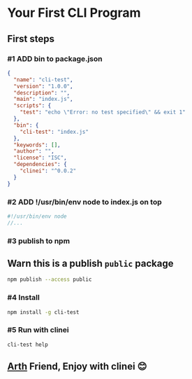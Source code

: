 # Your First CLI Program

## **First steps**

### #1 ADD bin to package.json

```json
{
  "name": "cli-test",
  "version": "1.0.0",
  "description": "",
  "main": "index.js",
  "scripts": {
    "test": "echo \"Error: no test specified\" && exit 1"
  },
  "bin": {
    "cli-test": "index.js"
  },
  "keywords": [],
  "author": "",
  "license": "ISC",
  "dependencies": {
    "clinei": "^0.0.2"
  }
}
```

### #2 ADD !/usr/bin/env node to index.js on top

```js
#!/usr/bin/env node
//...
```

### #3 publish to npm

## Warn this is a publish **`public`** package

```bash
npm publish --access public
```

### #4 Install

```bash
npm install -g cli-test
```

### #5 Run with clinei

```bash
cli-test help
```

## [Arth](https://github.com/4i8) Friend, Enjoy with clinei 😊
